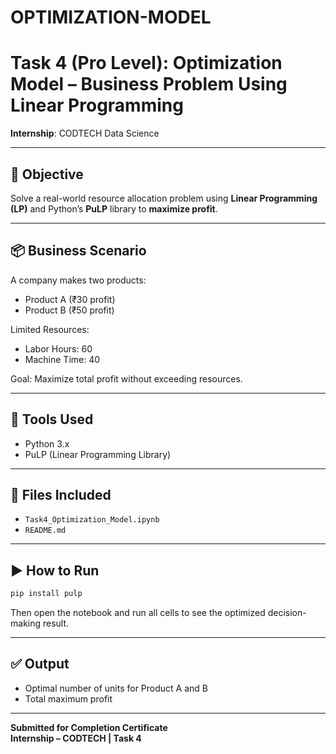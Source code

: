 # OPTIMIZATION-MODEL
# Task 4 (Pro Level): Optimization Model – Business Problem Using Linear Programming

**Internship**: CODTECH Data Science

---

## 🧠 Objective
Solve a real-world resource allocation problem using **Linear Programming (LP)** and Python’s **PuLP** library to **maximize profit**.

---

## 📦 Business Scenario
A company makes two products:
- Product A (₹30 profit)
- Product B (₹50 profit)

Limited Resources:
- Labor Hours: 60
- Machine Time: 40

Goal: Maximize total profit without exceeding resources.

---

## 🔧 Tools Used
- Python 3.x
- PuLP (Linear Programming Library)

---

## 📁 Files Included
- `Task4_Optimization_Model.ipynb`
- `README.md`

---

## ▶️ How to Run
```bash
pip install pulp
```

Then open the notebook and run all cells to see the optimized decision-making result.

---

## ✅ Output
- Optimal number of units for Product A and B
- Total maximum profit

---

**Submitted for Completion Certificate**  
**Internship – CODTECH | Task 4**

